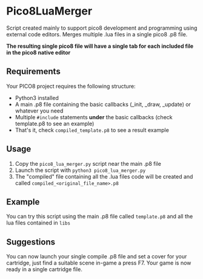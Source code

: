 # Pico8LuaMerger
Script created mainly to support pico8 development and programming using external code editors. 
Merges multiple .lua files in a single pico8 .p8 file.

**The resulting single pico8 file will have a single tab for each included file in the pico8 native editor**

## Requirements
Your PICO8 project requires the following structure:
- Python3 installed
- A main .p8 file containing the basic callbacks (_init, _draw, _update) or whatever you need
- Multiple `#include` statements **under** the basic callbacks (check template.p8 to see an example)
- That's it, check `compiled_template.p8` to see a result example

## Usage
1. Copy the `pico8_lua_merger.py` script near the main .p8 file
2. Launch the script with `python3 pico8_lua_merger.py`
3. The "compiled" file containing all the .lua files code will be created and called `compiled_<original_file_name>.p8`

## Example
You can try this script using the main .p8 file called `template.p8` and all the lua files contained in `libs`

## Suggestions
You can now launch your single compile .p8 file and set a cover for your cartridge, just find a suitable scene in-game a press F7.
Your game is now ready in a single cartridge file.
